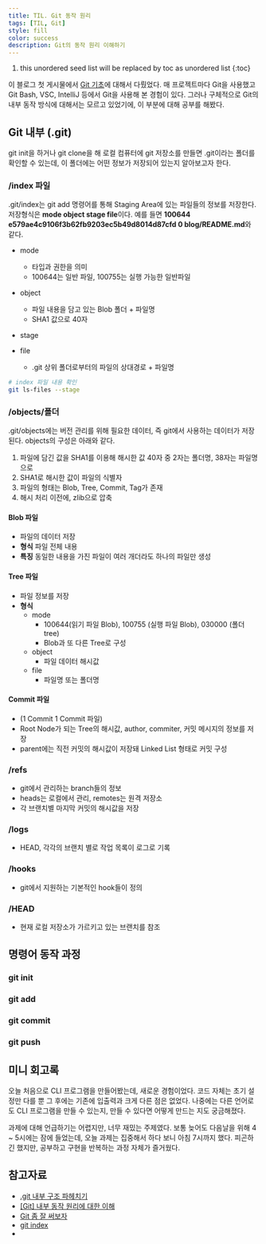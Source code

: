 ```yaml
---
title: TIL. Git 동작 원리
tags: [TIL, Git]
style: fill
color: success
description: Git의 동작 원리 이해하기
---
```


1. this unordered seed list will be replaced by toc as unordered list
{:toc}

이 블로그 첫 게시물에서 [Git 기초](https://jeeyoun-s.github.io/blog/git)에 대해서 다뤘었다. 매 프로젝트마다 Git을 사용했고 Git Bash, VSC, IntelliJ 등에서 Git을 사용해 본 경험이 있다. 그러나 구체적으로 Git의 내부 동작 방식에 대해서는 모르고 있었기에, 이 부분에 대해 공부를 해봤다.

## Git 내부  (.git)
git init을 하거나 git clone을 해 로컬 컴퓨터에 git 저장소를 만들면 .git이라는 폴더를 확인할 수 있는데, 이 폴더에는 어떤 정보가 저장되어 있는지 알아보고자 한다.

### /index 파일
.git/index는 git add 명령어를 통해 Staging Area에 있는 파일들의 정보를 저장한다. 저장형식은 **mode object stage file**이다. 예를 들면 **100644 e579ae4c9106f3b62fb9203ec5b49d8014d87cfd 0 blog/README.md**와 같다.

- mode
    - 타입과 권한을 의미
    - 100644는 일반 파일, 100755는 실행 가능한 일반파일

- object
    - 파일 내용을 담고 있는 Blob 폴더 + 파일명
    - SHA1 값으로 40자

- stage

- file
    - .git 상위 폴더로부터의 파일의 상대경로 + 파일명

```sh
# index 파일 내용 확인
git ls-files --stage
```

### /objects/폴더
.git/objects에는 버전 관리를 위해 필요한 데이터, 즉 git에서 사용하는 데이터가 저장된다. objects의 구성은 아래와 같다.

1. 파일에 담긴 값을 SHA1를 이용해 해시한 값 40자 중 2자는 폴더명, 38자는 파일명으로
2. SHA1로 해시한 값이 파일의 식별자
3. 파일의 형태는 Blob, Tree, Commit, Tag가 존재
4. 해시 처리 이전에, zlib으로 압축

#### Blob 파일
- 파일의 데이터 저장
- **형식** 파일 전체 내용
- **특징** 동일한 내용을 가진 파일이 여러 개더라도 하나의 파일만 생성

#### Tree 파일
- 파일 정보를 저장
- **형식**
    - mode
        - 100644(읽기 파일 Blob), 100755 (실행 파일 Blob), 030000 (폴더 tree)
        - Blob과 또 다른 Tree로 구성
    - object
        - 파일 데이터 해시값
    - file
        - 파일명 또는 폴더명

#### Commit 파일
- (1 Commit 1 Commit 파일)
- Root Node가 되는 Tree의 해시값, author, commiter, 커밋 메시지의 정보를 저장
- parent에는 직전 커밋의 해시값이 저장돼 Linked List 형태로 커밋 구성

### /refs
- git에서 관리하는 branch들의 정보
- heads는 로컬에서 관리, remotes는 원격 저장소
- 각 브랜치별 마지막 커밋의 해시값을 저장

### /logs
- HEAD, 각각의 브랜치 별로 작업 목록이 로그로 기록

### /hooks
- git에서 지원하는 기본적인 hook들이 정의

### /HEAD
- 현재 로컬 저장소가 가르키고 있는 브랜치를 참조

## 명령어 동작 과정

### git init

### git add

### git commit

### git push

## 미니 회고록
오늘 처음으로 CLI 프로그램을 만들어봤는데, 새로운 경험이었다. 코드 자체는 초기 설정만 다를 뿐 그 후에는 기존에 입출력과 크게 다른 점은 없었다. 나중에는 다른 언어로도 CLI 프로그램을 만들 수 있는지, 만들 수 있다면 어떻게 만드는 지도 궁금해졌다.

과제에 대해 언급하기는 어렵지만, 너무 재밌는 주제였다. 보통 늦어도 다음날을 위해 4 ~ 5시에는 잠에 들었는데, 오늘 과제는 집중해서 하다 보니 아침 7시까지 했다. 피곤하긴 했지만, 공부하고 구현을 반복하는 과정 자체가 즐거웠다.

## 참고자료
- [.git 내부 구조 파헤치기](https://tecoble.techcourse.co.kr/post/2021-07-08-dot-git/)
- [[Git] 내부 동작 원리에 대한 이해](https://it-eldorado.tistory.com/4)
- [Git 좀 잘 써보자](https://wikidocs.net/book/1902)
- [git index](https://johngrib.github.io/wiki/git/index/)
- [](https://coding-groot.tistory.com/68)